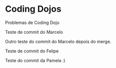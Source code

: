 Coding Dojos
=====

Problemas de Coding Dojo

Teste de commit do Marcelo

Outro teste do commit do Marcelo depois do merge.

Teste de commit do Felipe

Teste do commit da Pamela :)

